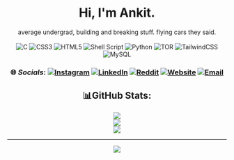 <div align="center">

# Hi, I'm Ankit.
average undergrad, building and breaking stuff. flying cars they said.<br><br>
![C](https://img.shields.io/badge/c-%2300599C.svg?style=flat&logo=c&logoColor=white) ![CSS3](https://img.shields.io/badge/css3-%231572B6.svg?style=flat&logo=css3&logoColor=white) ![HTML5](https://img.shields.io/badge/html5-%23E34F26.svg?style=flat&logo=html5&logoColor=white) ![Shell Script](https://img.shields.io/badge/shell_script-%23121011.svg?style=flat&logo=gnu-bash&logoColor=white) ![Python](https://img.shields.io/badge/python-3670A0?style=flat&logo=python&logoColor=ffdd54) ![TOR](https://img.shields.io/badge/tor-%237E4798.svg?style=flat&logo=tor-project&logoColor=white) ![TailwindCSS](https://img.shields.io/badge/tailwindcss-%2338B2AC.svg?style=flat&logo=tailwind-css&logoColor=white)  ![MySQL](https://img.shields.io/badge/mysql-4479A1.svg?style=flat&logo=mysql&logoColor=white) 

### 🌐 *Socials*: [![Instagram](https://img.shields.io/badge/Instagram-%23E4405F.svg?logo=Instagram&logoColor=white)](https://instagram.com/run.____.away) [![LinkedIn](https://img.shields.io/badge/LinkedIn-%230077B5.svg?logo=linkedin&logoColor=white)](https://linkedin.com/in/ankit-mukherjee-0844a3325) [![Reddit](https://img.shields.io/badge/Reddit-%23FF4500.svg?logo=Reddit&logoColor=white)](https://reddit.com/user/neptunym) [![Website](https://img.shields.io/badge/Website-8A2BE2?logo=Cloudflare%20Pages)](https://m3rcurylake.pages.dev/) [![Email](https://img.shields.io/badge/Email-A2BE28?logo=Gmail)](mailto:ankitmukherjee814@gmail.com) 

## 📊GitHub Stats:
![](https://github-readme-stats.vercel.app/api?username=m3rcurylake&theme=tokyonight&hide_border=true&include_all_commits=true&count_private=false)<br/>
![](https://github-readme-streak-stats.herokuapp.com/?user=m3rcurylake&theme=tokyonight&hide_border=true)<br/>
![](https://github-readme-stats.vercel.app/api/top-langs/?username=m3rcurylake&theme=tokyonight&hide_border=true&include_all_commits=true&count_private=false&layout=compact)

---
![](https://komarev.com/ghpvc/?username=m3rcurylake)
</div>

<!-- Proudly created with GPRM ( https://gprm.itsvg.in ) -->


<!---
M3rcuryLake/M3rcuryLake is a ✨ special ✨ repository because its `README.md` (this file) appears on your GitHub profile.
You can click the Preview link to take a look at your changes.
--->
